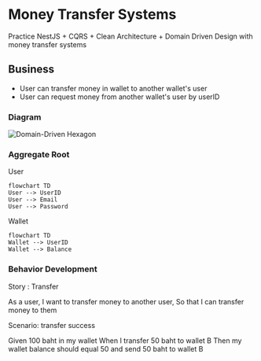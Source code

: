 # Money Transfer Systems

Practice NestJS + CQRS + Clean Architecture + Domain Driven Design with money transfer systems

## Business

- User can transfer money in wallet to another wallet's user
- User can request money from another wallet's user by userID

### Diagram

![Domain-Driven Hexagon](https://github.com/Sairyss/domain-driven-hexagon/blob/master/assets/images/DomainDrivenHexagon.png)

### Aggregate Root

User

```mermaid
flowchart TD
User --> UserID
User --> Email
User --> Password
```

Wallet

```mermaid
flowchart TD
Wallet --> UserID
Wallet --> Balance
```

### Behavior Development

Story : Transfer

As a user,
I want to transfer money to another user,
So that I can transfer money to them

Scenario: transfer success

Given 100 baht in my wallet
When I transfer 50 baht to wallet B
Then my wallet balance should equal 50
and send 50 baht to wallet B
